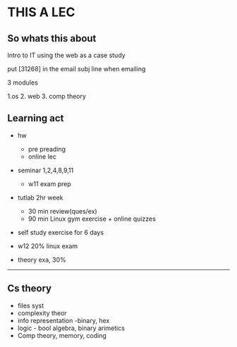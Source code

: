 # THIS A LEC

## So whats this about

Intro to IT using the web as a case study

put [31268] in the email subj line when emailing

3 modules

1.os
2. web
3. comp theory

## Learning act

- hw
   - pre preading
   - online lec

- seminar 1,2,4,8,9,11
  - w11 exam prep

- tutlab 2hr week
  - 30 min review(ques/ex)
  - 90 min Linux gym exercise + online quizzes
- self study exercise for 6 days
- w12 20% linux exam
- theory exa,  30%
---

## Cs theory

- files syst
- complexity theor
- info representation -binary, hex
- logic - bool algebra, binary arimetics
- Comp theory, memory, coding

